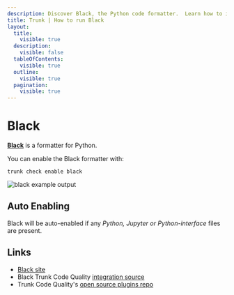 ```yaml
---
description: Discover Black, the Python code formatter.  Learn how to integrate it with Trunk Check for seamless coding style enforcement.
title: Trunk | How to run Black
layout:
  title:
    visible: true
  description:
    visible: false
  tableOfContents:
    visible: true
  outline:
    visible: true
  pagination:
    visible: true
---
```


# Black

[**Black**](https://pypi.org/project/black/) is a formatter for Python.

You can enable the Black formatter with:

```shell
trunk check enable black
```
![black example output](./black.gif)
## Auto Enabling

Black will be auto-enabled if any *Python, Jupyter or Python-interface* files are present.





## Links

- [Black site](https://pypi.org/project/black/)
- Black Trunk Code Quality [integration source](https://github.com/trunk-io/plugins/tree/main/linters/black)
- Trunk Code Quality's [open source plugins repo](https://github.com/trunk-io/plugins/tree/main)

